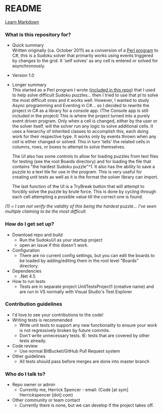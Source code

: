 # README #
[Learn Markdown](https://bitbucket.org/tutorials/markdowndemo)

### What is this repository for? ###

* Quick summary  
	Written originally (ca. October 2011) as a conversion of a [Perl program](SudokuSolverLib/Sudoku.pl) to C#, this is a Sudoku solver that primarily works using events triggered by changes to the grid. It 'self solves' as any cell is entered or solved for asynchronously. 
* Version 1.0  
* Longer summary  
	This started as a Perl program I wrote ([included in this repo](SudokuSolverLib/Sudoku.pl)) that I used to help solve difficult Sudoku puzzles... then I tried to use that pl to solve the most difficult ones and it works well. However, I wanted to study Async programming and Eventing in C#... so I decided to rewrite the project in C# as a library for a console app. (The Console app is still included in the project)
	This is where the project turned into a purely event driven program. Only when a cell is changed, either by the user or the solver itself, will the solver run any logic to solve additional cells. It uses a hierarchy of inherited classes to accomplish this, each doing work for their respective type. It works only by events thrown when any cell is either changed or solved. This in turn 'tells' the related cells in columns, rows, or boxes to attempt to solve themselves.	

	The UI also has some controls to allow for loading puzzles from text files for testing (see the root Boards directory) and for loading the file that contains "the hardest Sudoku puzzle"^1. It also has the ability to save a puzzle to a text tile for use in the program. This is very useful for creating unit tests as well as it is the format the solver library can import. 
	
	The last function of the UI is a TryBreak button that will attempt to forcibly solve the puzzle by brute force. This is done by cycling through each cell attempting a possible value till the correct one is found. 

*(1) = I can not verify the validity of this being the hardest puzzle... I've seen multiple claiming to be the most difficult.*

### How do I get set up? ###

* Download repo and build
	* Run the SudokuUI as your startup project 
	* open an issue if this doesn't work.
* Configuration
	* There are no current config settings, but you can edit the boards to be loaded by adding/editing them in the root level "Boards" directory.
* Dependencies
	* .Net 4.5 
* How to run tests
	* Tests are in separate project UnitTestsProject1 (creative name) and are run in VS normally with Visual Studio's Test Explorer

### Contribution guidelines ###
* I'd love to see your contributions to the code!
* Writing tests is recommended
	* Write unit tests to support any new functionality to ensure your work is not regressively broken by future commits.
	* Don't write unnecessary tests. IE: tests that are covered by other tests already.
* Code review
	* Use normal BitBucket/GitHub Pull Request system
* Other guidelines
 	* All tests should pass before merges are done into master branch


### Who do I talk to? ###

* Repo owner or admin
	* Currently me, Herrick Spencer - email: (Code [at sym] Herrickspencer [dot] com)
* Other community or team contact
	* Currently there is none, but we can develop if the project takes off.
